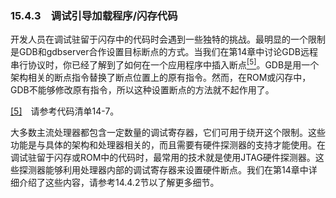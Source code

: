 ### 15.4.3　调试引导加载程序/闪存代码

开发人员在调试驻留于闪存中的代码时会遇到一些独特的挑战。最明显的一个限制是GDB和gdbserver合作设置目标断点的方式。当我们在第14章中讨论GDB远程串行协议时，你已经了解到了如何在一个应用程序中插入断点<a class="my_markdown" href="['#anchor155']"><sup class="my_markdown">[5]</sup></a>。GDB是用一个架构相关的断点指令替换了断点位置上的原有指令。然而，在ROM或闪存中，GDB不能够修改原有指令，所以这种设置断点的方法就不起作用了。

<a class="my_markdown" href="['#ac155']">[5]</a>　请参考代码清单14-7。

大多数主流处理器都包含一定数量的调试寄存器，它们可用于绕开这个限制。这些功能是与具体的架构和处理器相关的，而且需要有硬件探测器的支持才能使用。在调试驻留于闪存或ROM中的代码时，最常用的技术就是使用JTAG硬件探测器。这些探测器能够利用处理器内部的调试寄存器来设置硬件断点。我们在第14章中详细介绍了这些内容，请参考14.4.2节以了解更多细节。

